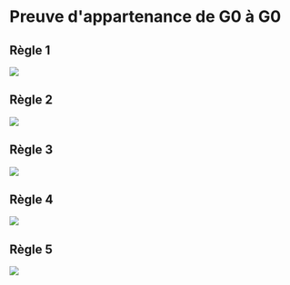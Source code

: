 # Preuve d'appartenance de G0 à G0

## Règle 1
[![](https://mermaid.ink/img/pako:eNpt1EtuwjAQANCrRN5kqIADgNQVVKpUsSjsmi6GfEiAfMiHr7hF1z1cT1J7JsFDS1ajN7ZnYju5KD8PQjVSqxKL2PEyRz8IMO_1nMHg2VkCDHs95iWJD_B0LwGAp8ae6tQnDcVMlgig30lIshJjWGKAaScrkgRgdi9rU-_n-8tWTMg3xl8ns8X03aY2lNqa1NxqTJoCLDpJSTLRUEaSA7zcSyE2ICfZiVk7ktLU-7D1WCvxciy1Gfdpx1WkjeirIdmLCnuSg-iL5Sj6OpCcHm3IiVJnk5pZPZIiijotLf-TLwiRLXhgkegRI7aVKTx9u2sJ-VwxNjlXn6wrcnzHMJHrt7aW66_Z9CXgN74l-AbgVmw-8oXEVC7amr4C1N7N-dRRXwS373ZaMBZygdZ2D6yUnZZs1d9CfPhId8Idiz2ommX7eaqhp9jME9gQaxHnIt6KOBGxnBvbeG1DMbO0oagTOTY-i-VSEe_ajzvT9VRfpWGZYhLo_83FJDxVx2EaemqkwwDLjXm7qx7XFAHW4TRI6rxUowi3VdhX2NT5_JT5N-BRkwT17qStXn8Bh1okGg)](https://mermaid.live/edit#pako:eNpt1EtuwjAQANCrRN5kqIADgNQVVKpUsSjsmi6GfEiAfMiHr7hF1z1cT1J7JsFDS1ajN7ZnYju5KD8PQjVSqxKL2PEyRz8IMO_1nMHg2VkCDHs95iWJD_B0LwGAp8ae6tQnDcVMlgig30lIshJjWGKAaScrkgRgdi9rU-_n-8tWTMg3xl8ns8X03aY2lNqa1NxqTJoCLDpJSTLRUEaSA7zcSyE2ICfZiVk7ktLU-7D1WCvxciy1Gfdpx1WkjeirIdmLCnuSg-iL5Sj6OpCcHm3IiVJnk5pZPZIiijotLf-TLwiRLXhgkegRI7aVKTx9u2sJ-VwxNjlXn6wrcnzHMJHrt7aW66_Z9CXgN74l-AbgVmw-8oXEVC7amr4C1N7N-dRRXwS373ZaMBZygdZ2D6yUnZZs1d9CfPhId8Idiz2ommX7eaqhp9jME9gQaxHnIt6KOBGxnBvbeG1DMbO0oagTOTY-i-VSEe_ajzvT9VRfpWGZYhLo_83FJDxVx2EaemqkwwDLjXm7qx7XFAHW4TRI6rxUowi3VdhX2NT5_JT5N-BRkwT17qStXn8Bh1okGg)

## Règle 2
[![](https://mermaid.ink/img/pako:eNpl0b1ugzAQAOBXsW7JUUEegEqZQqVKVYYmoxeDzU_AQAgMVZR3r33GNVE9WKfvfmzZDygGqSCFahJjzXjPzBKI5yhiSXJgOeI-ihznJAXi26tIRA7vHLwWpGrTqUiqf1Lazjh0ur2iXL2pdqIRMy81SYN4epWrnZgcwsiGuEX8PJ4u2bfnlrjb9Ltdk_eIF-89yYD44WUgGc1tvjYTR9Ib4s6dtPOJ-5Kvjwt7Ds7s6kJ4C-GVhbgMoVyfrTcBxKDVpEUjzb89bILDXCutOKQmlGJq7TlPU7eMUswqk808TJCWorurGMQyD-efvvgDV3VshLmnXvX5C5qZhHU)](https://mermaid.live/edit#pako:eNpl0b1ugzAQAOBXsW7JUUEegEqZQqVKVYYmoxeDzU_AQAgMVZR3r33GNVE9WKfvfmzZDygGqSCFahJjzXjPzBKI5yhiSXJgOeI-ihznJAXi26tIRA7vHLwWpGrTqUiqf1Lazjh0ur2iXL2pdqIRMy81SYN4epWrnZgcwsiGuEX8PJ4u2bfnlrjb9Ltdk_eIF-89yYD44WUgGc1tvjYTR9Ib4s6dtPOJ-5Kvjwt7Ds7s6kJ4C-GVhbgMoVyfrTcBxKDVpEUjzb89bILDXCutOKQmlGJq7TlPU7eMUswqk808TJCWorurGMQyD-efvvgDV3VshLmnXvX5C5qZhHU)

## Règle 3
[![](https://mermaid.ink/img/pako:eNpd081uwjAMAOBXqXLBbMADMIkTTJo0cRjc1h3cJtCU_tFSfsW7r7FLXeBQma-x4-BwU2GujZqqbYlF5K3nfuZ5HgKshkNvPJ55AcBkOCQNCEKAtyfQAL768FWLIaGRNEOwfYWNSxt1afTY0ptIljKkAIsWIgILsHyC2BUbz7pqlnQH8DVfrhc_re5IE6lGj5Q0A1i3mhHk0kVOUAB8tlAQ7N2mvEG38Z7elFKMcyv50SqCWqrXBMdXOMl2J4bAVrLIfSM-uy5-uwY6v8jaC8FVzs2A6FL_utQrayDNI08YQ6mFPF_U0t6DjBwSNVMz5MW3DAA3zM1lGLwPHsj3AXtjR54qWtfgpGvwwXFv75jpddTIs8akPQyhV9UB33OqyuY-iYSxhKWERwnPEmIvD7e92PZilHgjoebQZFqNVGrKFK1u_oU3x746RCY1vpo2ocZy51q9N-vqQuPBLLQ95KWabjCpzEhhfchXlyzsgFfNLTZHTVu9_wNziPFl)](https://mermaid.live/edit#pako:eNpd081uwjAMAOBXqXLBbMADMIkTTJo0cRjc1h3cJtCU_tFSfsW7r7FLXeBQma-x4-BwU2GujZqqbYlF5K3nfuZ5HgKshkNvPJ55AcBkOCQNCEKAtyfQAL768FWLIaGRNEOwfYWNSxt1afTY0ptIljKkAIsWIgILsHyC2BUbz7pqlnQH8DVfrhc_re5IE6lGj5Q0A1i3mhHk0kVOUAB8tlAQ7N2mvEG38Z7elFKMcyv50SqCWqrXBMdXOMl2J4bAVrLIfSM-uy5-uwY6v8jaC8FVzs2A6FL_utQrayDNI08YQ6mFPF_U0t6DjBwSNVMz5MW3DAA3zM1lGLwPHsj3AXtjR54qWtfgpGvwwXFv75jpddTIs8akPQyhV9UB33OqyuY-iYSxhKWERwnPEmIvD7e92PZilHgjoebQZFqNVGrKFK1u_oU3x746RCY1vpo2ocZy51q9N-vqQuPBLLQ95KWabjCpzEhhfchXlyzsgFfNLTZHTVu9_wNziPFl)

## Règle 4
[![](https://mermaid.ink/img/pako:eNpd00tvwjAMAOC_UuUydwJ-AJM40UmTJg6D27qD2wTa0hd98BT_fY1d6gIHZL7aiRuHmwoLbdRc7SosI8fPHcdBgLXrOtPpwgkAZq5LGhCEAO9PoAF89eGrHkNCI2WGYPcKW1s2Gcroa0dPIkllyAC8HiKCGGD1BIldbLoYVotJ9wBfy9XG--l1T5oCbMabZqS5aE5QSBcFQQnw2UNJcLCb8gbDxgd6Ukkq19ZyaDVBK6u3BMdXOMkaJ4YgriXJ_iI-2y5-hwYGv0juheAqp8iAaEv_htIrayAngTxhDGUt5PmilvYeZOQlUTN1Q_a-ZQC4Ze4uw9vs7YF8H3A0duSpYmwbnA0NPjgZ7Z0wvY4aedaY9qmETt0G_S23q7LZTyphImEl4VHCs4Q4qsPdKI5HMUq8lVBzaHKtJiozVYax7v6DN8u-aiKTGV_Nu1Bjtbet3ru8ttTYGE_HTVGp-RbT2kwUtk2xvuThAJy1jLF71azX-z8fZPDD)](https://mermaid.live/edit#pako:eNpd00tvwjAMAOC_UuUydwJ-AJM40UmTJg6D27qD2wTa0hd98BT_fY1d6gIHZL7aiRuHmwoLbdRc7SosI8fPHcdBgLXrOtPpwgkAZq5LGhCEAO9PoAF89eGrHkNCI2WGYPcKW1s2Gcroa0dPIkllyAC8HiKCGGD1BIldbLoYVotJ9wBfy9XG--l1T5oCbMabZqS5aE5QSBcFQQnw2UNJcLCb8gbDxgd6Ukkq19ZyaDVBK6u3BMdXOMkaJ4YgriXJ_iI-2y5-hwYGv0juheAqp8iAaEv_htIrayAngTxhDGUt5PmilvYeZOQlUTN1Q_a-ZQC4Ze4uw9vs7YF8H3A0duSpYmwbnA0NPjgZ7Z0wvY4aedaY9qmETt0G_S23q7LZTyphImEl4VHCs4Q4qsPdKI5HMUq8lVBzaHKtJiozVYax7v6DN8u-aiKTGV_Nu1Bjtbet3ru8ttTYGE_HTVGp-RbT2kwUtk2xvuThAJy1jLF71azX-z8fZPDD)

## Règle 5
[![](https://mermaid.ink/img/pako:eNp9lk1vozAQhv9KxIXJNmnvWamnUmmlVQ_b3jZ7GMABEggJH81H1f--eGwHZqDNqfO8YI89T9N-eFEZK2_lJRUe0tl6P6MPArzO57Pl8nEWAtzP5y4IiUUAPySLAdbez7XX84i4Yu8rYpsJlgAserYhlrLnDMsAgp6lxLYAL5LtdD_Lx2FDWwpygF9PL2_Bnz7IKSgAnnuWEStZByWxA8Bbzw7EjuzdI7Gq6_Q326ciXgP4pgNfLt2wi22ItawFw94n2GmCnRlriV0A7iS7siNdiSGyMyEaGo5OhUYA7KzwKRoc691EMdvTQsU2RaMBcjfQDB0T3oulKbsuTC0Ns5ov4oJGVdqK-6EU9LjJd9-FGe9Ar2WCfOKtW8idwsTQ_fgO9yYp9WI--Gw5oyIedGbEYbExEI86DlhSmGQsItr2atpuzrY7mahlI7Ow4SMzkiG3Ee14T_zolp75yOy6l3GHF5NcqcO__EKccVrR4c5ni8NpHHF8WyUWoseWq_E3BTpNtafBkEeWJ2MdblkqNrJearfk8d3QcUsX8I9dgDsQCXs3leR8UJhbXogrsIZoI5-neMnH5TTVLo46th4aEX14EDMrbVyJFqyKWHfLfRE1U4Ow8mlRg6l9hJVOQDx9wc_iCtxVTrjp5LR2PrhfIPdA3Yb276k2wVHzKXi542XNywsvMRJ1LGqxGpaizkV9FLXYHltRX0WNKMFGgkSCrQSy6VFXpIZksjU8SSCaFY3crk7tY2_hFaoqMIu7_4Q-dLD2mlQVau2tuh9jrHZ6jJ_dc-0hxkYFcdaUlbfaYF6rhYdtU75e9tENmKeeMuw0KCz9_A_eJSKC)](https://mermaid.live/edit#pako:eNp9lk1vozAQhv9KxIXJNmnvWamnUmmlVQ_b3jZ7GMABEggJH81H1f--eGwHZqDNqfO8YI89T9N-eFEZK2_lJRUe0tl6P6MPArzO57Pl8nEWAtzP5y4IiUUAPySLAdbez7XX84i4Yu8rYpsJlgAserYhlrLnDMsAgp6lxLYAL5LtdD_Lx2FDWwpygF9PL2_Bnz7IKSgAnnuWEStZByWxA8Bbzw7EjuzdI7Gq6_Q326ciXgP4pgNfLt2wi22ItawFw94n2GmCnRlriV0A7iS7siNdiSGyMyEaGo5OhUYA7KzwKRoc691EMdvTQsU2RaMBcjfQDB0T3oulKbsuTC0Ns5ov4oJGVdqK-6EU9LjJd9-FGe9Ar2WCfOKtW8idwsTQ_fgO9yYp9WI--Gw5oyIedGbEYbExEI86DlhSmGQsItr2atpuzrY7mahlI7Ow4SMzkiG3Ee14T_zolp75yOy6l3GHF5NcqcO__EKccVrR4c5ni8NpHHF8WyUWoseWq_E3BTpNtafBkEeWJ2MdblkqNrJearfk8d3QcUsX8I9dgDsQCXs3leR8UJhbXogrsIZoI5-neMnH5TTVLo46th4aEX14EDMrbVyJFqyKWHfLfRE1U4Ow8mlRg6l9hJVOQDx9wc_iCtxVTrjp5LR2PrhfIPdA3Yb276k2wVHzKXi542XNywsvMRJ1LGqxGpaizkV9FLXYHltRX0WNKMFGgkSCrQSy6VFXpIZksjU8SSCaFY3crk7tY2_hFaoqMIu7_4Q-dLD2mlQVau2tuh9jrHZ6jJ_dc-0hxkYFcdaUlbfaYF6rhYdtU75e9tENmKeeMuw0KCz9_A_eJSKC)